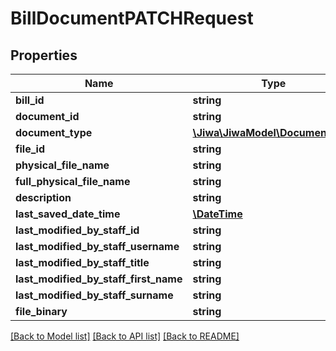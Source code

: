 # BillDocumentPATCHRequest

## Properties
Name | Type | Description | Notes
------------ | ------------- | ------------- | -------------
**bill_id** | **string** |  | [optional] 
**document_id** | **string** |  | [optional] 
**document_type** | [**\Jiwa\JiwaModel\DocumentType**](DocumentType.md) |  | [optional] 
**file_id** | **string** |  | [optional] 
**physical_file_name** | **string** |  | [optional] 
**full_physical_file_name** | **string** |  | [optional] 
**description** | **string** |  | [optional] 
**last_saved_date_time** | [**\DateTime**](\DateTime.md) |  | [optional] 
**last_modified_by_staff_id** | **string** |  | [optional] 
**last_modified_by_staff_username** | **string** |  | [optional] 
**last_modified_by_staff_title** | **string** |  | [optional] 
**last_modified_by_staff_first_name** | **string** |  | [optional] 
**last_modified_by_staff_surname** | **string** |  | [optional] 
**file_binary** | **string** |  | [optional] 

[[Back to Model list]](../README.md#documentation-for-models) [[Back to API list]](../README.md#documentation-for-api-endpoints) [[Back to README]](../README.md)


